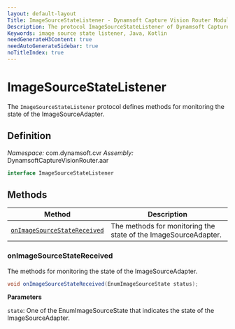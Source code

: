 ```yaml
---
layout: default-layout
Title: ImageSourceStateListener - Dynamsoft Capture Vision Router Module Android Edition API Reference
Description: The protocol ImageSourceStateListener of Dynamsoft Capture Vision Router Module defines methods for monitoring the state of the ImageSourceAdapter.
Keywords: image source state listener, Java, Kotlin
needGenerateH3Content: true
needAutoGenerateSidebar: true
noTitleIndex: true
---
```


# ImageSourceStateListener

The `ImageSourceStateListener` protocol defines methods for monitoring the state of the ImageSourceAdapter.

## Definition

*Namespace:* com.dynamsoft.cvr
*Assembly:* DynamsoftCaptureVisionRouter.aar

```java
interface ImageSourceStateListener
```

## Methods

| Method | Description |
|------- |-------------|
| [`onImageSourceStateReceived`](#onimagesourcestatereceived) | The methods for monitoring the state of the ImageSourceAdapter. |

### onImageSourceStateReceived

The methods for monitoring the state of the ImageSourceAdapter.

```java
void onImageSourceStateReceived(EnumImageSourceState status);
```

**Parameters**

`state`: One of the EnumImageSourceState that indicates the state of the ImageSourceAdapter.

